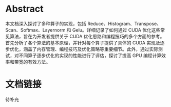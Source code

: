 # Abstract
本文档深入探讨了多种算子的实现，包括 Reduce、Histogram、Transpose、Scan、Softmax、Layernorm 和 Gelu。详细记录了如何通过 CUDA 优化这些常见算法，旨在为开发者提供关于 CUDA 优化思路和编程技巧的多个方面的参考。
首先分析了各个算法的基本原理，并针对每个算子提供了具体的 CUDA 实现及逐步优化，涵盖了内存管理、编程技巧及优化策略等重要细节。此外，通过实际测试，对不同算子逐步优化的实现的性能进行了评估，探讨了提高 GPU 编程计算效率和带宽的有效方法。

# 文档链接
待补充
